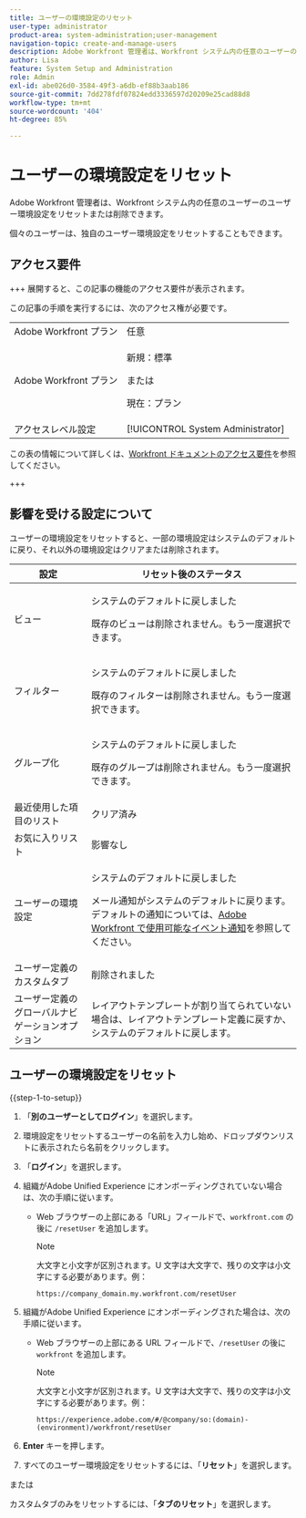 ```yaml
---
title: ユーザーの環境設定のリセット
user-type: administrator
product-area: system-administration;user-management
navigation-topic: create-and-manage-users
description: Adobe Workfront 管理者は、Workfront システム内の任意のユーザーのユーザー環境設定をリセットまたは削除できます。個々のユーザーは、独自のユーザー環境設定をリセットすることもできます。
author: Lisa
feature: System Setup and Administration
role: Admin
exl-id: abe026d0-3584-49f3-a6db-ef88b3aab186
source-git-commit: 7dd278fdf07824edd3336597d20209e25cad88d8
workflow-type: tm+mt
source-wordcount: '404'
ht-degree: 85%

---
```


# ユーザーの環境設定をリセット

<!-- Audited: 12/2023 -->

<!--<span class="preview">The highlighted information on this page refers to functionality not yet generally available. It is available only in the Preview Sandbox environment, and is being released in a phased rollout to Production.</span>-->

Adobe Workfront 管理者は、Workfront システム内の任意のユーザーのユーザー環境設定をリセットまたは削除できます。

個々のユーザーは、独自のユーザー環境設定をリセットすることもできます。

## アクセス要件

+++ 展開すると、この記事の機能のアクセス要件が表示されます。

この記事の手順を実行するには、次のアクセス権が必要です。

<table style="table-layout:auto"> 
 <col> 
 <col> 
 <tbody> 
  <tr> 
   <td role="rowheader">Adobe Workfront プラン</td> 
   <td>任意</td> 
  </tr> 
  <tr> 
   <td role="rowheader">Adobe Workfront プラン</td> 
   <td><p>新規：標準</p>
       <p>または</p>
       <p>現在：プラン</p></td>
  </tr> 
  <tr> 
   <td role="rowheader">アクセスレベル設定</td> 
   <td>[!UICONTROL System Administrator]</td>
  </tr> 
 </tbody> 
</table>

この表の情報について詳しくは、[Workfront ドキュメントのアクセス要件](/help/quicksilver/administration-and-setup/add-users/access-levels-and-object-permissions/access-level-requirements-in-documentation.md)を参照してください。

+++

## 影響を受ける設定について

ユーザーの環境設定をリセットすると、一部の環境設定はシステムのデフォルトに戻り、それ以外の環境設定はクリアまたは削除されます。

<table style="table-layout:auto"> 
 <col> 
 <col> 
 <thead> 
  <tr> 
   <th><strong>設定</strong> </th> 
   <th><strong>リセット後のステータス</strong> </th> 
  </tr> 
 </thead> 
 <tbody> 
  <tr> 
   <td>ビュー</td> 
   <td> <p> システムのデフォルトに戻しました</p> <p>既存のビューは削除されません。もう一度選択できます。</p> </td> 
  </tr> 
  <tr> 
   <td>フィルター</td> 
   <td> <p>システムのデフォルトに戻しました</p> <p>既存のフィルターは削除されません。もう一度選択できます。</p> </td> 
  </tr> 
  <tr> 
   <td>グループ化</td> 
   <td> <p>システムのデフォルトに戻しました</p> <p>既存のグループは削除されません。もう一度選択できます。</p> </td> 
  </tr> 
  <tr> 
   <td>最近使用した項目のリスト</td> 
   <td>クリア済み</td> 
  </tr> 
  <tr> 
   <td>お気に入りリスト</td> 
   <td>影響なし</td> 
  </tr> 
  <tr> 
   <td>ユーザーの環境設定</td> 
   <td> <p>システムのデフォルトに戻しました</p> <p>メール通知がシステムのデフォルトに戻ります。デフォルトの通知については、<a href="/help/quicksilver/administration-and-setup/manage-workfront/emails/event-notifications-available-in-wf.md">Adobe Workfront で使用可能なイベント通知</a>を参照してください。</p> </td> 
  </tr> 
  <tr> 
   <td>ユーザー定義のカスタムタブ</td> 
   <td>削除されました</td> 
  </tr> 
  <tr> 
   <td>ユーザー定義のグローバルナビゲーションオプション</td> 
   <td>レイアウトテンプレートが割り当てられていない場合は、レイアウトテンプレート定義に戻すか、システムのデフォルトに戻します。</td> 
  </tr> 
 </tbody> 
</table>

<!-- Display this table and hide the HTML table above, when the unshim is released.
| Preference | Status after the reset |
| --- | --- |
| Views | Reverted to the system default <p>Existing views are not deleted. You can select them again.</p> |
| Filters | Reverted to the system default <p>Existing filters are not deleted. You can select them again.</p> |
| Groupings | Reverted to the system default <p>Existing groupings are not deleted. You can select them again.</p> |
| Recent items list | Cleared |
| Favorites list | Unaffected |
| User Preferences | Reverted to the system default <p>Email notifications revert to the system defaults. The default notifications are listed in [Event notifications available in Adobe Workfront](/help/quicksilver/administration-and-setup/manage-workfront/emails/event-notifications-available-in-wf.md).</p> |
-->

## ユーザーの環境設定をリセット

{{step-1-to-setup}}

1. 「**別のユーザーとしてログイン**」を選択します。
1. 環境設定をリセットするユーザーの名前を入力し始め、ドロップダウンリストに表示されたら名前をクリックします。
1. 「**ログイン**」を選択します。
1. 組織がAdobe Unified Experience にオンボーディングされていない場合は、次の手順に従います。

   * Web ブラウザーの上部にある「URL」フィールドで、`workfront.com` の後に `/resetUser` を追加します。

     >[!NOTE]
     >
     >大文字と小文字が区別されます。U 文字は大文字で、残りの文字は小文字にする必要があります。例：
     >
     >`https://company_domain.my.workfront.com/resetUser`

1. 組織がAdobe Unified Experience にオンボーディングされた場合は、次の手順に従います。

   * Web ブラウザーの上部にある URL フィールドで、`/resetUser` の後に `workfront` を追加します。

     >[!NOTE]
     >
     >大文字と小文字が区別されます。U 文字は大文字で、残りの文字は小文字にする必要があります。例：
     >
     >`https://experience.adobe.com/#/@company/so:(domain)-(environment)/workfront/resetUser`

1. **Enter** キーを押します。
1. すべてのユーザー環境設定をリセットするには、「**リセット**」を選択します。

   <!--When this is unshimmed, adjust the comment tags to hide these last two lines, because the Reset Tabs button is going away.-->
または

   カスタムタブのみをリセットするには、「**タブのリセット**」を選択します。
